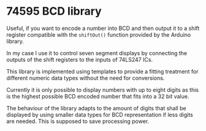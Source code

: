 # 74595 BCD library

Useful, if you want to encode a number into BCD and then output it to a shift
register compatible with the `shiftOut()` function provided by the Arduino
library.

In my case I use it to control seven segment displays by connecting the outputs
of the shift registers to the inputs of 74LS247 ICs.

This library is implemented using templates to provide a fitting treatment for
different numeric data types without the need for conversions.

Currently it is only possible to display numbers with up to eight digits as
this is the highest possible BCD encoded number that fits into a 32 bit value.

The behaviour of the library adapts to the amount of digits that shall be
displayed by using smaller data types for BCD representation if less digits are
needed. This is supposed to save processing power.
